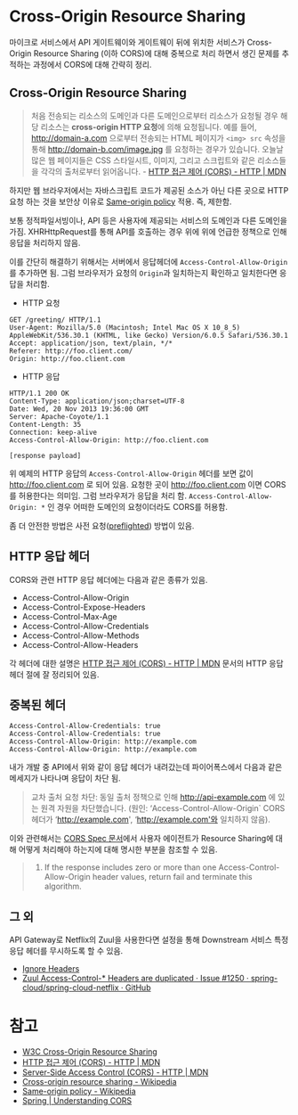 # Cross-Origin Resource Sharing
마이크로 서비스에서 API 게이트웨이와 게이트웨이 뒤에 위치한 서비스가 Cross-Origin Resource Sharing (이하 CORS)에 대해 중복으로 처리 하면서 생긴 문제를 추적하는 과정에서 CORS에 대해 간략히 정리.

## Cross-Origin Resource Sharing
> 처음 전송되는 리소스의 도메인과 다른 도메인으로부터 리소스가 요청될 경우 해당 리소스는 **cross-origin HTTP 요청**에 의해 요청됩니다. 예를 들어, http://domain-a.com 으로부터 전송되는 HTML 페이지가 `<img> src` 속성을 통해 http://domain-b.com/image.jpg 를 요청하는 경우가 있습니다. 오늘날 많은 웹 페이지들은 CSS 스타일시트, 이미지, 그리고 스크립트와 같은 리소스들을 각각의 출처로부터 읽어옵니다. - [HTTP 접근 제어 (CORS) - HTTP | MDN](https://developer.mozilla.org/ko/docs/Web/HTTP/Access_control_CORS)

하지만 웹 브라우저에서는 자바스크립트 코드가 제공된 소스가 아닌 다른 곳으로 HTTP 요청 하는 것을 보안상 이유로 [Same-origin policy](https://developer.mozilla.org/ko/docs/Web/Security/Same-origin_policy) 적용. 즉, 제한함.

보통 정적파일서빙이나, API 등은 사용자에 제공되는 서비스의 도메인과 다른 도메인을 가짐. XHRHttpRequest를 통해 API를 호출하는 경우 위에 위에 언급한 정책으로 인해 응답을 처리하지 않음.

이를 간단히 해결하기 위해서는 서버에서 응답헤더에  `Access-Control-Allow-Origin` 를 추가하면 됨. 그럼 브라우저가 요청의 `Origin`과 일치하는지 확인하고 일치한다면 응답을 처리함.

- HTTP 요청
```
GET /greeting/ HTTP/1.1
User-Agent: Mozilla/5.0 (Macintosh; Intel Mac OS X 10_8_5) AppleWebKit/536.30.1 (KHTML, like Gecko) Version/6.0.5 Safari/536.30.1
Accept: application/json, text/plain, */*
Referer: http://foo.client.com/
Origin: http://foo.client.com
```

- HTTP 응답
```
HTTP/1.1 200 OK
Content-Type: application/json;charset=UTF-8
Date: Wed, 20 Nov 2013 19:36:00 GMT
Server: Apache-Coyote/1.1
Content-Length: 35
Connection: keep-alive
Access-Control-Allow-Origin: http://foo.client.com

[response payload]
```

위 예제의 HTTP 응답의 `Access-Control-Allow-Origin` 헤더를 보면 값이 http://foo.client.com 로 되어 있음. 요청한 곳이 http://foo.client.com 이면 CORS를 허용한다는 의미임. 그럼 브라우저가 응답을 처리 함. `Access-Control-Allow-Origin: *` 인 경우 어떠한 도메인의 요청이더라도 CORS를 허용함.

좀 더 안전한 방법은 사전 요청([preflighted](https://spring.io/understanding/CORS#pre-flight-requests)) 방법이 있음. 


## HTTP 응답 헤더
CORS와 관련 HTTP 응답 헤더에는 다음과 같은 종류가 있음.

- Access-Control-Allow-Origin
- Access-Control-Expose-Headers
- Access-Control-Max-Age
- Access-Control-Allow-Credentials
- Access-Control-Allow-Methods
- Access-Control-Allow-Headers

각 헤더에 대한 설명은 [HTTP 접근 제어 (CORS) - HTTP | MDN](https://developer.mozilla.org/ko/docs/Web/HTTP/Access_control_CORS) 문서의 HTTP 응답헤더 절에 잘 정리되어 있음. 


## 중복된 헤더
```
Access-Control-Allow-Credentials: true
Access-Control-Allow-Credentials: true
Access-Control-Allow-Origin: http://example.com
Access-Control-Allow-Origin: http://example.com
```

내가 개발 중 API에서 위와 같이 응답 헤더가 내려갔는데 파이어폭스에서 다음과 같은 메세지가 나타나며 응답이 차단 됨.

> 교차 출처 요청 차단: 동일 출처 정책으로 인해 http://api-example.com 에 있는 원격 자원을 차단했습니다. (원인: ‘Access-Control-Allow-Origin` CORS 헤더가 ‘http://example.com', ‘http://example.com'와 일치하지 않음).

이와 관련해서는 [CORS Spec 문서](https://www.w3.org/TR/cors/#resource-sharing-check-0)에서 사용자 에이전트가 Resource Sharing에 대해 어떻게 처리해야 하는지에 대해 명시한 부분을 참조할 수 있음.

> 1. If the response includes zero or more than one Access-Control-Allow-Origin header values, return fail and terminate this algorithm.


## 그 외
API Gateway로 Netflix의 Zuul을 사용한다면 설정을 통해 Downstream 서비스 특정 응답 헤더를 무시하도록 할 수 있음.
- [Ignore Headers](https://cloud.spring.io/spring-cloud-netflix/multi/multi__router_and_filter_zuul.html#_ignored_headers)
- [Zuul  Access-Control-* Headers are duplicated · Issue #1250 · spring-cloud/spring-cloud-netflix · GitHub](https://github.com/spring-cloud/spring-cloud-netflix/issues/1250)


# 참고
- [W3C Cross-Origin Resource Sharing](https://www.w3.org/TR/cors/)
- [HTTP 접근 제어 (CORS) - HTTP | MDN](https://developer.mozilla.org/ko/docs/Web/HTTP/Access_control_CORS)
- [Server-Side Access Control (CORS) - HTTP | MDN](https://developer.mozilla.org/en-US/docs/Web/HTTP/Server-Side_Access_Control)
- [Cross-origin resource sharing - Wikipedia](https://en.wikipedia.org/wiki/Cross-origin_resource_sharing#Preflight_example)
- [Same-origin policy - Wikipedia](https://en.wikipedia.org/wiki/Same-origin_policy)
- [Spring | Understanding CORS](https://spring.io/understanding/CORS#pre-flight-requests)
